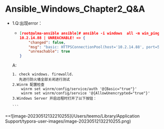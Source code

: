 # Ansible_Windows_Chapter2_Q&A

+ 1.Q:出现error：

  - ```json
    [root@alma-ansible ansible]# ansible -i windows  all -m win_ping
    10.2.14.88 | UNREACHABLE! => {
        "changed": false,
        "msg": "basic: HTTPSConnectionPool(host='10.2.14.88', port=5986): Max retries exceeded with url: /wsman (Caused by NewConnectionError('<urllib3.connection.HTTPSConnection object at 0x7f8033a65880>: Failed to establish a new connection: [Errno 111] Connection refused'))",
        "unreachable": true
    }
    
    ```

  A:

  ``````
  1. check windows. firewalld. 
  	 先进行防火墙全部关闭进行测试
  2.Winrm 配置检查
  	  winrm set winrm/config/service/auth '@{Basic="true"}'
      winrm set winrm/config/service '@{AllowUnencrypted="true"}'
  3.Windows Server 开启远程时打开了以下按钮：
     
  ```

==![image-20230512132210255](/Users/teemo/Library/Application Support/typora-user-images/image-20230512132210255.png)